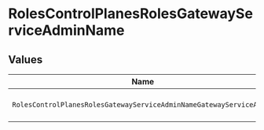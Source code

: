 # RolesControlPlanesRolesGatewayServiceAdminName


## Values

| Name                                                                | Value                                                               |
| ------------------------------------------------------------------- | ------------------------------------------------------------------- |
| `RolesControlPlanesRolesGatewayServiceAdminNameGatewayServiceAdmin` | Gateway Service Admin                                               |